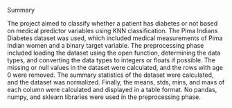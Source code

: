 Summary

The project aimed to classify whether a patient has diabetes or not based on medical predictor variables using KNN classification. The Pima Indians Diabetes dataset was used, which included medical measurements of Pima Indian women and a binary target variable. The preprocessing phase included loading the dataset using the open function, determining the data types, and converting the data types to integers or floats if possible. The missing or null values in the dataset were calculated, and the rows with age 0 were removed. The summary statistics of the dataset were calculated, and the dataset was normalized. Finally, the means, stds, mins, and maxs of each column were calculated and displayed in a table format. No pandas, numpy, and sklearn libraries were used in the preprocessing phase.
